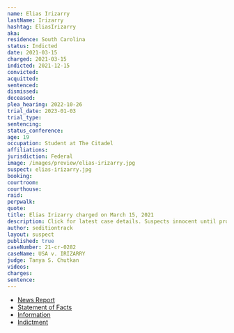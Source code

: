```yaml
---
name: Elias Irizarry
lastName: Irizarry
hashtag: EliasIrizarry
aka:
residence: South Carolina
status: Indicted
date: 2021-03-15
charged: 2021-03-15
indicted: 2021-12-15
convicted:
acquitted:
sentenced:
dismissed:
deceased:
plea_hearing: 2022-10-26
trial_date: 2023-01-03
trial_type:
sentencing:
status_conference:
age: 19
occupation: Student at The Citadel
affiliations:
jurisdiction: Federal
image: /images/preview/elias-irizarry.jpg
suspect: elias-irizarry.jpg
booking:
courtroom:
courthouse:
raid:
perpwalk:
quote:
title: Elias Irizarry charged on March 15, 2021
description: Click for latest case details. Suspects innocent until proven guilty.
author: seditiontrack
layout: suspect
published: true
caseNumber: 21-cr-0282
caseName: USA v. IRIZARRY
judge: Tanya S. Chutkan
videos:
charges:
sentence:
---
```

- [News Report](https://abcnews4.com/news/local/citadel-cadet-charged-in-capitol-riot-probe-bonds-out-of-jail-1st-court-date-set)
- [Statement of Facts](https://www.justice.gov/usao-dc/case-multi-defendant/file/1386301/download)
- [Information](https://www.justice.gov/usao-dc/case-multi-defendant/file/1386306/download)
- [Indictment](https://www.justice.gov/usao-dc/case-multi-defendant/file/1460131/download)
